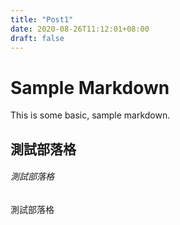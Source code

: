 ```yaml
---
title: "Post1"
date: 2020-08-26T11:12:01+08:00
draft: false
---
```


# Sample Markdown

This is some basic, sample markdown.

## 測試部落格
###### 測試部落格


測試部落格